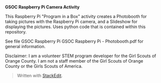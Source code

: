 ﻿**GSOC Raspberry Pi Camera Activity** 

This Raspberry Pi "Program in a Box" activity creates a Photobooth for taking pictures with the Raspberry Pi camera, and a Slideshow for displaying the pictures.
Uses python code that is contained within this repository.

See file GSOC Raspberry Pi GSOC Raspberry Pi - Photobooth.pdf for general information.

Disclaimer: I am a volunteer STEM program developer for the Girl Scouts of Orange County. I am not a staff member of the Girl Scouts of Orange County or the Girls Scouts of America.

> Written with [StackEdit](https://stackedit.io/).
